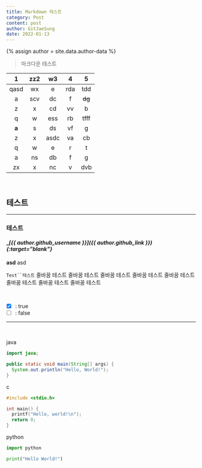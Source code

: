 ```yaml
---
title: Markdown 테스트
category: Post
content: post
author: GitJaeSung
date: 2022-01-13
---
```

{% assign author = site.data.author-data %}
>마크다운 테스트

| 1 | zz2 | w3 | 4 | 5 |
|:-:|:-:|:-:|:-:|:-:|
| qasd | wx | e | rda | tdd |
| a | scv | dc | f | ~~dg~~ |
| z | x | cd | vv | b |
| q | w | ess | rb | tfff |
| **a** | s | ds | vf | g |
| z | x | asdc | va | cb |
| q | w | e | r | t |
| a | ns | db | f | g |
| zx | x | nc | v | dvb |

<br/>

## 테스트
---
### 테스트

#### __[{{ author.github_username }}]({{ author.github_link }}){:target="_blank"}__

__asd__ asd

`Test``테스트` 줄바꿈 테스트 줄바꿈 테스트 줄바꿈 테스트 줄바꿈 테스트 줄바꿈 테스트 줄바꿈 테스트 줄바꿈 테스트 줄바꿈 테스트

<br/>

- [x] : true
- [ ] : false

---

<br/>

java
```java
import java;

public static void main(String[] args) {
  System.out.println("Hello, World!");
}
```

c
```c
#include <stdio.h>

int main() {
  printf("Hello, world!\n");
  return 0;
}
```

python
```python
import python

print("Hello World!")
```
